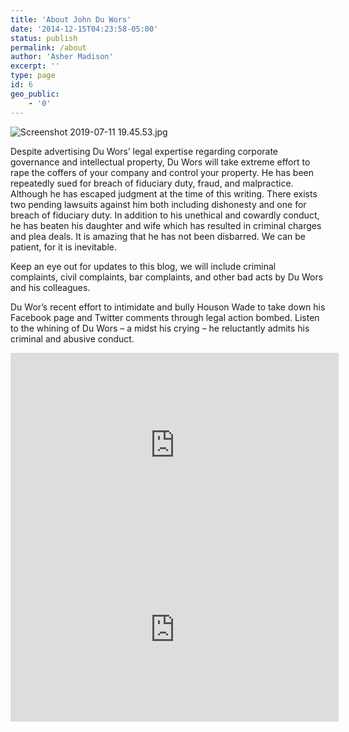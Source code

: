 ```yaml
---
title: 'About John Du Wors'
date: '2014-12-15T04:23:58-05:00'
status: publish
permalink: /about
author: 'Asher Madison'
excerpt: ''
type: page
id: 6
geo_public:
    - '0'
---
```

![Screenshot 2019-07-11 19.45.53.jpg](http://duwors.ashermadison.com/wp-content/uploads/sites/5/2019/07/screenshot-2019-07-11-19.45.53.jpg)

Despite advertising Du Wors’ legal expertise regarding corporate governance and intellectual property, Du Wors will take extreme effort to rape the coffers of your company and control your property. He has been repeatedly sued for breach of fiduciary duty, fraud, and malpractice. Although he has escaped judgment at the time of this writing. There exists two pending lawsuits against him both including dishonesty and one for breach of fiduciary duty. In addition to his unethical and cowardly conduct, he has beaten his daughter and wife which has resulted in criminal charges and plea deals. It is amazing that he has not been disbarred. We can be patient, for it is inevitable.

Keep an eye out for updates to this blog, we will include criminal complaints, civil complaints, bar complaints, and other bad acts by Du Wors and his colleagues.

Du Wor’s recent effort to intimidate and bully Houson Wade to take down his Facebook page and Twitter comments through legal action bombed. Listen to the whining of Du Wors – a midst his crying – he reluctantly admits his criminal and abusive conduct.

<iframe allow="accelerometer; autoplay; clipboard-write; encrypted-media; gyroscope; picture-in-picture" allowfullscreen="" frameborder="0" height="295" src="https://www.youtube.com/embed/G3gRGmajnlk?feature=oembed" title="Free Speech & Bainbridge Island Municipal Court" width="525"></iframe>

<iframe allow="accelerometer; autoplay; clipboard-write; encrypted-media; gyroscope; picture-in-picture" allowfullscreen="" frameborder="0" height="295" src="https://www.youtube.com/embed/YI_pwUfhKyQ?feature=oembed" title="Bainbridge Island Municipal Court Upholds Free Speech!" width="525"></iframe>